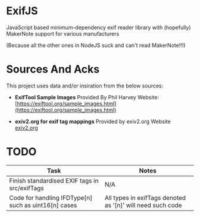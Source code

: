 # ExifJS
JavaScript based minimum-dependency exif reader library with (hopefully) MakerNote support for various manufacturers

(Because all the other ones in NodeJS suck and can't read MakerNote!!!)

# Sources And Acks

This project uses data and/or insiration from the below sources:

- **ExifTool Sample Images**
  Provided By Phil Harvey
  Website: [https://exiftool.org/sample_images.html](https://exiftool.org/sample_images.html)

- **exiv2.org for exif tag mappings**
  Provided by exiv2.org
  Website [exiv2.org](exiv2.org)

# TODO

| Task | Notes |
|------|-------|
| Finish standardised EXIF tags in src/exifTags| N/A |
| Code for handling IFDType[n] such as uint16[n] cases | All types in exifTags denoted as '[n]' will need such code|

